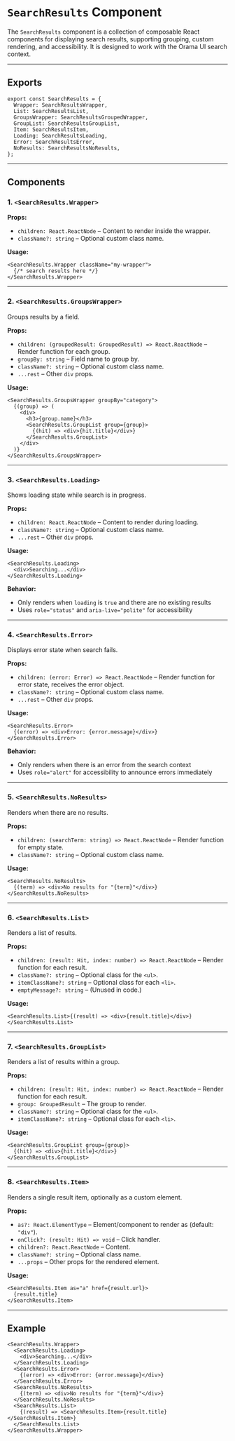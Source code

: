 # `SearchResults` Component

The `SearchResults` component is a collection of composable React components for displaying search results, supporting grouping, custom rendering, and accessibility. It is designed to work with the Orama UI search context.

---

## Exports

```tsx
export const SearchResults = {
  Wrapper: SearchResultsWrapper,
  List: SearchResultsList,
  GroupsWrapper: SearchResultsGroupedWrapper,
  GroupList: SearchResultsGroupList,
  Item: SearchResultsItem,
  Loading: SearchResultsLoading,
  Error: SearchResultsError,
  NoResults: SearchResultsNoResults,
};
```

---

## Components

### 1. `<SearchResults.Wrapper>`

**Props:**

- `children: React.ReactNode` – Content to render inside the wrapper.
- `className?: string` – Optional custom class name.

**Usage:**

```tsx
<SearchResults.Wrapper className="my-wrapper">
  {/* search results here */}
</SearchResults.Wrapper>
```

---

### 2. `<SearchResults.GroupsWrapper>`

Groups results by a field.

**Props:**

- `children: (groupedResult: GroupedResult) => React.ReactNode` – Render function for each group.
- `groupBy: string` – Field name to group by.
- `className?: string` – Optional custom class name.
- `...rest` – Other `div` props.

**Usage:**

```tsx
<SearchResults.GroupsWrapper groupBy="category">
  {(group) => (
    <div>
      <h3>{group.name}</h3>
      <SearchResults.GroupList group={group}>
        {(hit) => <div>{hit.title}</div>}
      </SearchResults.GroupList>
    </div>
  )}
</SearchResults.GroupsWrapper>
```

---

### 3. `<SearchResults.Loading>`

Shows loading state while search is in progress.

**Props:**

- `children: React.ReactNode` – Content to render during loading.
- `className?: string` – Optional custom class name.
- `...rest` – Other `div` props.

**Usage:**

```tsx
<SearchResults.Loading>
  <div>Searching...</div>
</SearchResults.Loading>
```

**Behavior:**
- Only renders when `loading` is `true` and there are no existing results
- Uses `role="status"` and `aria-live="polite"` for accessibility

---

### 4. `<SearchResults.Error>`

Displays error state when search fails.

**Props:**

- `children: (error: Error) => React.ReactNode` – Render function for error state, receives the error object.
- `className?: string` – Optional custom class name.
- `...rest` – Other `div` props.

**Usage:**

```tsx
<SearchResults.Error>
  {(error) => <div>Error: {error.message}</div>}
</SearchResults.Error>
```

**Behavior:**
- Only renders when there is an error from the search context
- Uses `role="alert"` for accessibility to announce errors immediately

---

### 5. `<SearchResults.NoResults>`

Renders when there are no results.

**Props:**

- `children: (searchTerm: string) => React.ReactNode` – Render function for empty state.
- `className?: string` – Optional custom class name.

**Usage:**

```tsx
<SearchResults.NoResults>
  {(term) => <div>No results for "{term}"</div>}
</SearchResults.NoResults>
```

---

### 6. `<SearchResults.List>`

Renders a list of results.

**Props:**

- `children: (result: Hit, index: number) => React.ReactNode` – Render function for each result.
- `className?: string` – Optional class for the `<ul>`.
- `itemClassName?: string` – Optional class for each `<li>`.
- `emptyMessage?: string` – (Unused in code.)

**Usage:**

```tsx
<SearchResults.List>{(result) => <div>{result.title}</div>}</SearchResults.List>
```

---

### 7. `<SearchResults.GroupList>`

Renders a list of results within a group.

**Props:**

- `children: (result: Hit, index: number) => React.ReactNode` – Render function for each result.
- `group: GroupedResult` – The group to render.
- `className?: string` – Optional class for the `<ul>`.
- `itemClassName?: string` – Optional class for each `<li>`.

**Usage:**

```tsx
<SearchResults.GroupList group={group}>
  {(hit) => <div>{hit.title}</div>}
</SearchResults.GroupList>
```

---

### 8. `<SearchResults.Item>`

Renders a single result item, optionally as a custom element.

**Props:**

- `as?: React.ElementType` – Element/component to render as (default: `"div"`).
- `onClick?: (result: Hit) => void` – Click handler.
- `children?: React.ReactNode` – Content.
- `className?: string` – Optional class name.
- `...props` – Other props for the rendered element.

**Usage:**

```tsx
<SearchResults.Item as="a" href={result.url}>
  {result.title}
</SearchResults.Item>
```

---

## Example

```tsx
<SearchResults.Wrapper>
  <SearchResults.Loading>
    <div>Searching...</div>
  </SearchResults.Loading>
  <SearchResults.Error>
    {(error) => <div>Error: {error.message}</div>}
  </SearchResults.Error>
  <SearchResults.NoResults>
    {(term) => <div>No results for "{term}"</div>}
  </SearchResults.NoResults>
  <SearchResults.List>
    {(result) => <SearchResults.Item>{result.title}</SearchResults.Item>}
  </SearchResults.List>
</SearchResults.Wrapper>
```
